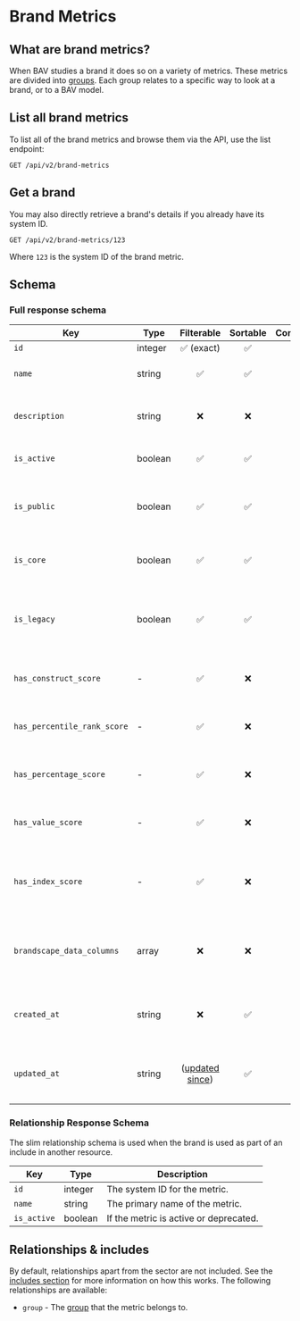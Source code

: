 # Brand Metrics

## What are brand metrics?

When BAV studies a brand it does so on a variety of metrics. These metrics are divided
into [groups](metric-groups.md). Each group relates to a specific way to look at a brand, or to a BAV model.

## List all brand metrics

To list all of the brand metrics and browse them via the API, use the list endpoint:

```http request
GET /api/v2/brand-metrics
```

## Get a brand

You may also directly retrieve a brand's details if you already have its system ID.

```http request
GET /api/v2/brand-metrics/123
```

Where `123` is the system ID of the brand metric.

## Schema

### Full response schema

| Key                         | Type    |                Filterable                 |      Sortable      |    Configurable    | Description                                                                      |
|-----------------------------|---------|:-----------------------------------------:|:------------------:|:------------------:|----------------------------------------------------------------------------------|
| `id`                        | integer |        :white_check_mark: (exact)         | :white_check_mark: | :white_check_mark: | The system ID.                                                                   |
| `name`                      | string  |            :white_check_mark:             | :white_check_mark: | :white_check_mark: | The primary name of the metric.                                                  |
| `description`               | string  |                    :x:                    |        :x:         | :white_check_mark: | A short description on what this metric is about.                                |
| `is_active`                 | boolean |            :white_check_mark:             | :white_check_mark: | :white_check_mark: | If the metric is active or deprecated.                                           |
| `is_public`                 | boolean |            :white_check_mark:             | :white_check_mark: | :white_check_mark: | Whether the metric is publicly available for all users.                          |
| `is_core`                   | boolean |            :white_check_mark:             | :white_check_mark: | :white_check_mark: | Whether the metric is part of the core set of BAV metrics.                       |
| `is_legacy`                 | boolean |            :white_check_mark:             | :white_check_mark: | :white_check_mark: | Whether the metric has been discontinued and will not available in new studies.  |
| `has_construct_score`       | -       |            :white_check_mark:             |        :x:         | :white_check_mark: | Whether the metric has a construct score available.                              |
| `has_percentile_rank_score` | -       |            :white_check_mark:             |        :x:         | :white_check_mark: | Whether the metric has a percentile rank score available.                        |
| `has_percentage_score`      | -       |            :white_check_mark:             |        :x:         | :white_check_mark: | Whether the metric has a percentage score available.                             |
| `has_value_score`           | -       |            :white_check_mark:             |        :x:         | :white_check_mark: | Whether the metric has a value score available.                                  |
| `has_index_score`           | -       |            :white_check_mark:             |        :x:         | :white_check_mark: | Whether the metric has the two index scores available (brandscape and category). |
| `brandscape_data_columns`   | array   |                    :x:                    |        :x:         |        :x:         | An array of column names in the `brandscape_data` endpoint for this metric.      |
| `created_at`                | string  |                    :x:                    | :white_check_mark: | :white_check_mark: | A datetime string when this brand metric was first created.                      |
| `updated_at`                | string  | ([updated since](../customizing/filters)) | :white_check_mark: | :white_check_mark: | A datetime string when this brand metric was last updated.                       |

### Relationship Response Schema

The slim relationship schema is used when the brand is used as part of an include in another resource.

| Key         | Type    | Description                            |
|-------------|---------|----------------------------------------|
| `id`        | integer | The system ID for the metric.          |
| `name`      | string  | The primary name of the metric.        |
| `is_active` | boolean | If the metric is active or deprecated. |

## Relationships & includes

By default, relationships apart from the sector are not included. See
the [includes section](../customizing/includes) for more information on how this works. The following relationships
are available:

- `group` - The [group](metric-groups.md) that the metric belongs to.

